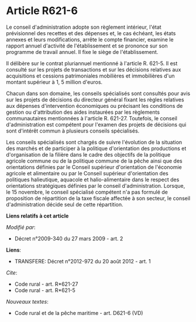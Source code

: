 # Article R621-6

Le conseil d'administration adopte son règlement intérieur, l'état prévisionnel des recettes et des dépenses et, le cas
échéant, les états annexes et leurs modifications, arrête le compte financier, examine le rapport annuel d'activité de
l'établissement et se prononce sur son programme de travail annuel. Il fixe le siège de l'établissement. 

Il délibère sur le contrat pluriannuel mentionné à l'article R. 621-5. Il est consulté sur les projets de transactions et sur
les décisions relatives aux acquisitions et cessions patrimoniales mobilières et immobilières d'un montant supérieur à 1, 5
million d'euros. 

Chacun dans son domaine, les conseils spécialisés sont consultés pour avis sur les projets de décisions du directeur général
fixant les règles relatives aux dépenses d'intervention économiques ou précisant les conditions de gestion ou d'attribution
des aides instaurées par les règlements communautaires mentionnées à l'article R. 621-27. Toutefois, le conseil
d'administration est compétent pour l'examen des projets de décisions qui sont d'intérêt commun à plusieurs conseils
spécialisés. 

Les conseils spécialisés sont chargés de suivre l'évolution de la situation des marchés et de participer à la politique
d'orientation des productions et d'organisation de la filière dans le cadre des objectifs de la politique agricole commune ou
de la politique commune de la pêche ainsi que des orientations définies par le Conseil supérieur d'orientation de l'économie
agricole et alimentaire ou par le Conseil supérieur d'orientation des politiques halieutique, aquacole et halio-alimentaire
dans le respect des orientations stratégiques définies par le conseil d'administration. Lorsque, le 15 novembre, le conseil
spécialisé compétent n'a pas formulé de proposition de répartition de la taxe fiscale affectée à son secteur, le conseil
d'administration décide seul de cette répartition.

**Liens relatifs à cet article**

_Modifié par_:

  - Décret n°2009-340 du 27 mars 2009 - art. 2

**Liens**:

  - TRANSFERE: Décret n°2012-972 du 20 août 2012 - art. 1

_Cite_:

  - Code rural - art. R*621-27
  - Code rural - art. R*621-5

_Nouveaux textes_:

  - Code rural et de la pêche maritime - art. D621-6 (VD)
